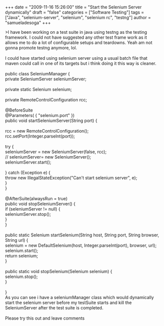 +++
date = "2009-11-16 15:26:00"
title = "Start the Selenium Server dynamically"
draft = "false"
categories = ["Software Testing"]
tags = ["Java", "selenium-server", "selenium", "selenium rc", "testng"]
author = "samueladesoga"
+++

&gt;I have been working on a test suite in java using testng as the testing framework. I could not have suggested any other test frame work as it allows me to do a lot of configurable setups and teardowns. Yeah am not gonna promote testng anymore, lol.<br /><br />I could have started using selenium server using a usual batch file that maven could call in one of its targets but i think doing it this way is cleaner.<br /><br />public class SeleniumManager {<br />   private SeleniumServer seleniumServer;<br /><br />   private static Selenium selenium;<br /><br />   private RemoteControlConfiguration rcc;<br /><br />   @BeforeSuite<br />   @Parameters( { "selenium.port" })<br />   public void startSeleniumServer(String port) {<br /><br />       rcc = new RemoteControlConfiguration();<br />       rcc.setPort(Integer.parseInt(port));         <br />     <br />       try {<br />           seleniumServer = new SeleniumServer(false, rcc);<br />       //    seleniumServer= new SeleniumServer();<br />           seleniumServer.start();<br />         <br />       } catch (Exception e) {<br />           throw new IllegalStateException("Can't start selenium server", e);<br />       }<br />   }<br /><br />   @AfterSuite(alwaysRun = true)<br />   public void stopSeleniumServer() {<br />       if (seleniumServer != null) {<br />           seleniumServer.stop();<br />       }<br />   }<br /><br />   public static Selenium startSelenium(String host, String port, String browser, String url) {<br />       selenium = new DefaultSelenium(host, Integer.parseInt(port), browser, url);<br />       selenium.start();<br />       return selenium;<br />   }<br /><br />   public static void stopSelenium(Selenium selenium) {<br />       selenium.stop();<br />   }<br /><br />}<br />As you can see i have a seleniumManager class which would dynamically start the selenium server before my testSuite starts and kill the SeleniumServer after the test suite is completed.<br /><br />Please try this out and leave comments

